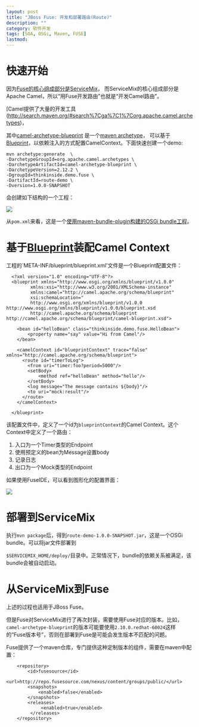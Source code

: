 ```yaml
---
layout: post
title: "JBoss Fuse: 开发和部署路由(Route)"
description: ""
category: 软件开发
tags: [SOA, OSGi, Maven, FUSE]
lastmod: 
---
```


# 快速开始

因为[Fuse的核心组成部分是ServiceMix](/2014/01/20/about_fuse_esb.html#menuIndex1)，
而ServiceMix的核心组成部分是Apache Camel，所以“用Fuse开发路由”也就是“开发Camel路由”。


[Camel提供了大量的开发工具(http://search.maven.org/#search%7Cga%7C1%7Corg.apache.camel.archetypes)，

其中[camel-archetype-blueprint](http://search.maven.org/#search%7Cga%7C1%7Ca%3A%22camel-archetype-blueprint%22)
是一个[maven archetype](http://maven.apache.org/guides/introduction/introduction-to-archetypes.html)，
可以基于[Blueprint](/2014/01/22/osgi_blueprint_container.html)，以依赖注入的方式配置CamelContext。下面快速创建一个demo:


```
mvn archetype:generate  \
-DarchetypeGroupId=org.apache.camel.archetypes \
-DarchetypeArtifactId=camel-archetype-blueprint \
-DarchetypeVersion=2.12.2 \
-DgroupId=thinkinside.demo.fuse \
-DartifactId=route-demo \
-Dversion=1.0.0-SNAPSHOT
```

会创建如下结构的一个工程：

![](/images/fuse/route-demo-structure.png)

从`pom.xml`来看，这是一个[使用maven-bundle-plugin构建的OSGi bundle工程](/2014/01/21/tycho_vs_maven_bundle_plugin.html)。


# 基于[Blueprint](/2014/01/22/osgi_blueprint_container.html)装配Camel Context

工程的`META-INF/blueprint/blueprint.xml'文件是一个Blueprint配置文件：

```
  <?xml version="1.0" encoding="UTF-8"?>
  <blueprint xmlns="http://www.osgi.org/xmlns/blueprint/v1.0.0"
         xmlns:xsi="http://www.w3.org/2001/XMLSchema-instance"
         xmlns:camel="http://camel.apache.org/schema/blueprint"
         xsi:schemaLocation="
         http://www.osgi.org/xmlns/blueprint/v1.0.0 http://www.osgi.org/xmlns/blueprint/v1.0.0/blueprint.xsd
         http://camel.apache.org/schema/blueprint http://camel.apache.org/schema/blueprint/camel-blueprint.xsd">

    <bean id="helloBean" class="thinkinside.demo.fuse.HelloBean">
        <property name="say" value="Hi from Camel"/>
    </bean>

    <camelContext id="blueprintContext" trace="false" xmlns="http://camel.apache.org/schema/blueprint">
      <route id="timerToLog">
        <from uri="timer:foo?period=5000"/>
        <setBody>
            <method ref="helloBean" method="hello"/>
        </setBody>
        <log message="The message contains ${body}"/>
        <to uri="mock:result"/>
      </route>
    </camelContext>

  </blueprint>
```

该配置文件中，定义了一个id为`blueprintContext`的Camel Context。这个Context中定义了一个路由：

1. 入口为一个Timer类型的Endpoint
2. 使用预定义的bean为Message设置body
3. 记录日志
4. 出口为一个Mock类型的Endpoint

如果使用FuseIDE，可以看到图形化的配置界面：

![](/images/fuse/route-design.png)

# 部署到ServiceMix

执行`mvn package`后，得到`route-demo-1.0.0-SNAPSHOT.jar`，这是一个OSGi bundle。可以将jar文件部署到

`$SERVICEMIX_HOME/deploy/`目录中。正常情况下，bundle的依赖关系被满足，该bundle会被自动启动。


# 从ServiceMix到Fuse

上述的过程也适用于JBoss Fuse。

但是Fuse对ServiceMix进行了再次封装，需要使用Fuse对应的版本。比如，`camel-archetype-blueprint`的版本可能要使用`2.10.0.redhat-60024`这样的“Fuse版本号”，否则在部署到Fuse是可能会发生版本不匹配的问题。

Fuse提供了一个maven仓库，专门提供这种定制版本的组件，需要在maven中配置：

```
	<repository>
	    <id>fusesource</id>
	    <url>http://repo.fusesource.com/nexus/content/groups/public/</url>
	    <snapshots>
	        <enabled>false</enabled>
	    </snapshots>
	    <releases>
	         <enabled>true</enabled>
	     </releases>
	</repository>
```
